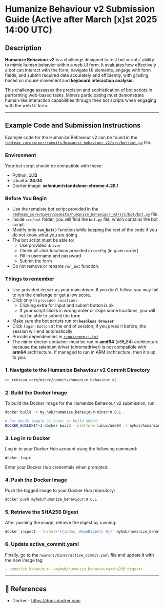 # Humanize Behaviour v2 Submission Guide (Active after March [x]st 2025 14:00 UTC)

## Description

**Humanize Behaviour v2** is a challenge designed to test bot scripts' ability to mimic human behavior within a web UI form. It evaluates how effectively a bot can interact with the form, navigate UI elements, engage with form fields, and submit required data accurately and efficiently, with grading based on mouse movement and **keyboard interaction analysis.**

This challenge assesses the precision and sophistication of bot scripts in performing web-based tasks. Miners participating must demonstrate human-like interaction capabilities through their bot scripts when engaging with the web UI form.

---

## Example Code and Submission Instructions

Example code for the Humanize Behaviour v2 can be found in the [`redteam_core/miner/commits/humanize_behaviour_v2/src/bot/bot.py`](../../redteam_core/miner/commits/humanize_behaviour_v2/src/bot/bot.py) file.

### Environment

Your bot script should be compatible with these:

- Python: **3.12**
- Ubuntu: **24.04**
- Docker image: **selenium/standalone-chrome:4.28.1**

### Before You Begin

- Use the template bot script provided in the [`redteam_core/miner/commits/humanize_behaviour_v2/src/bot/bot.py`](../../redteam_core/miner/commits/humanize_behaviour_v2/src/bot/bot.py) file.
- Inside `src/bot` folder, you will find the `bot.py` file, which contains the bot script.
- Modify only **`run_bot()`** function while keeping the rest of the code if you do not know what you are doing.
- The bot script must be able to:
    - Use provided `driver`
    - Check all click locations provided in `config` (in given order)
    - Fill in username and password
    - Submit the form
- Do not remove or rename `run_bot` function.

### Things to remember

- Use provided `driver` as your main driver. If you don't follow, you may fail to run the challenge or get a low score.
- Click only in `provided locations`:
    - Clicking extra for input and submit button is ok
    - If your script clicks in wrong order or skips some locations, you will not be able to submit the form
- Make sure the bot scripts run on **`headless browser`**
- Click `login-button` at the end of session; if you press it before, the session will end automatically
- Provide dependencies in [`requirements.txt`](../../redteam_core/miner/commits/humanize_behaviour_v2/src/bot/requirements.txt)
- The miner docker container must be run in **amd64** (x86_64) architecture because the selenium driver (chromedriver) is not compatible with **arm64** architecture. If managed to run in ARM architecture, then it's up to you.

### 1. Navigate to the Humanize Behaviour v2 Commit Directory

```bash
cd redteam_core/miner/commits/humanize_behaviour_v2
```

### 2. Build the Docker Image

To build the Docker image for the Humanize Behaviour v2 submission, run:

```bash
docker build -t my_hub/humanize_behaviour-miner:0.0.1 .

# For MacOS (Apple Silicon) to build AMD64:
DOCKER_BUILDKIT=1 docker build --platform linux/amd64 -t myhub/humanize_behaviour-miner:0.0.1 .
```

### 3. Log in to Docker

Log in to your Docker Hub account using the following command:

```bash
docker login
```

Enter your Docker Hub credentials when prompted.

### 4. Push the Docker Image

Push the tagged image to your Docker Hub repository:

```bash
docker push myhub/humanize_behaviour:0.0.1
```

### 5. Retrieve the SHA256 Digest

After pushing the image, retrieve the digest by running:

```bash
docker inspect --format='{{index .RepoDigests 0}}' myhub/humanize_behaviour:0.0.1
```

### 6. Update active_commit.yaml

Finally, go to the `neurons/miner/active_commit.yaml` file and update it with the new image tag:

```yaml
- humanize_behaviour---myhub/humanize_behaviour@<sha256:digest>
```

---

## 📑 References

- Docker - <https://docs.docker.com>
